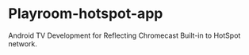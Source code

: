 # Playroom-hotspot-app
Android TV Development for Reflecting Chromecast Built-in to HotSpot network.